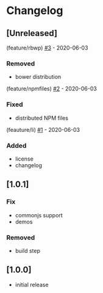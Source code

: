 # Changelog

## [Unreleased]

(feature/rbwp) [#3](https://github.com/noeldelgado/psd-guides/pull/3) - 2020-06-03
### Removed
- bower distribution

(feature/npmfiles) [#2](https://github.com/noeldelgado/psd-guides/pull/2) - 2020-06-03
### Fixed
- distributed NPM files

(feauture/li) [#1](https://github.com/noeldelgado/psd-guides/pull/1) - 2020-06-03
### Added
- license
- changelog

## [1.0.1]
### Fix
- commonjs support
- demos

### Removed
- build step

## [1.0.0]
- initial release

[0.1.1]: https://github.com/noeldelgado/psd-guides/compare/v1.0.0...v1.0.1
[0.1.0]: https://github.com/noeldelgado/psd-guides/releases/tag/v1.0.0
